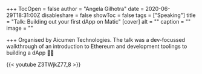 +++
TocOpen = false
author = "Angela Gilhotra"
date = 2020-06-29T18:31:00Z
disableshare = false
showToc = false
tags = ["Speaking"]
title = "Talk: Building out your first dApp on Matic"
[cover]
alt = ""
caption = ""
image = ""

+++
Organised by Aicumen Technologies. The talk was a dev-focussed walkthrough of an introduction to Ethereum and development toolings to building a dApp 👼🏼

{{< youtube Z3TWjkZ77_8 >}}